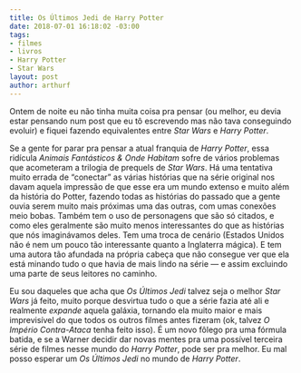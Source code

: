 ```yaml
---
title: Os Últimos Jedi de Harry Potter
date: 2018-07-01 16:18:02 -03:00
tags:
- filmes
- livros
- Harry Potter
- Star Wars
layout: post
author: arthurf
---
```


Ontem de noite eu não tinha muita coisa pra pensar (ou melhor, eu devia estar pensando num post que eu tô escrevendo mas não tava conseguindo evoluir) e fiquei fazendo equivalentes entre _Star Wars_ e _Harry Potter_.

Se a gente for parar pra pensar a atual franquia de _Harry Potter_, essa ridícula _Animais Fantásticos & Onde Habitam_ sofre de vários problemas que acometeram a trilogia de prequels de _Star Wars_. Há uma tentativa muito errada de “conectar” as várias histórias que na série original nos davam aquela impressão de que esse era um mundo extenso e muito além da história do Potter, fazendo todas as histórias do passado que a gente ouvia serem muito mais próximas uma das outras, com umas conexões meio bobas. Também tem o uso de personagens que são só citados, e como eles geralmente são muito menos interessantes do que as histórias que nós imaginávamos deles. Tem uma troca de cenário (Estados Unidos não é nem um pouco tão interessante quanto a Inglaterra mágica). E tem uma autora tão afundada na própria cabeça que não consegue ver que ela está minando tudo o que havia de mais lindo na série — e assim excluindo uma parte de seus leitores no caminho.

Eu sou daqueles que acha que _Os Últimos Jedi_ talvez seja o melhor _Star Wars_ já feito, muito porque desvirtua tudo o que a série fazia até ali e realmente _expande_ aquela galáxia, tornando ela muito maior e mais imprevisível do que todos os outros filmes antes fizeram (ok, talvez _O Império Contra-Ataca_ tenha feito isso). É um novo fôlego pra uma fórmula batida, e se a Warner decidir dar novas mentes pra uma possível terceira série de filmes nesse mundo do _Harry Potter_, pode ser pra melhor. Eu mal posso esperar um _Os Últimos Jedi_ no mundo de _Harry Potter_.
